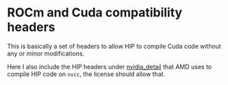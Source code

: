 # ROCm and Cuda compatibility headers

This is basically a set of headers to allow HIP to compile Cuda code without any or minor modifications.

Here I also include the HIP headers under [nvidia_detail](nvidia_detail) that AMD uses to compile HIP code on `nvcc`, the license should allow that.
